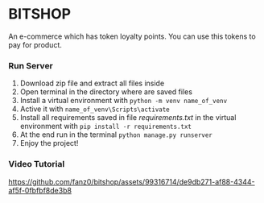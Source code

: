 # BITSHOP
An e-commerce which has token loyalty points. You can use this tokens to pay for product.

### Run Server
1. Download zip file and extract all files inside
2. Open terminal in the directory where are saved files
3. Install a virtual environment with `python -m venv name_of_venv`
4. Active it with `name_of_venv\Scripts\activate`
5. Install all requirements saved in file _requirements.txt_ in the virtual environment with `pip install -r requirements.txt`
6. At the end run in the terminal `python manage.py runserver`
7. Enjoy the project!

### Video Tutorial
https://github.com/fanz0/bitshop/assets/99316714/de9db271-af88-4344-af5f-0fbfbf8de3b8

